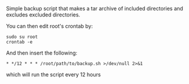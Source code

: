 Simple backup script that makes a tar archive of included directories and excludes excluded directories.

You can then edit root's crontab by:

```
sudo su root
crontab -e
```

And then insert the following:

`* */12 * * * /root/path/to/backup.sh >/dev/null 2>&1`

which will run the script every 12 hours


